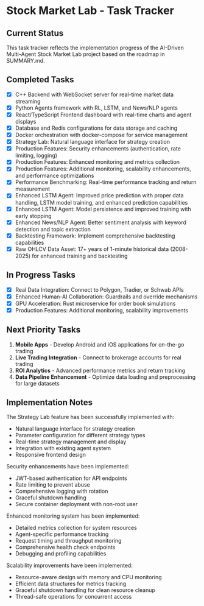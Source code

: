 # Stock Market Lab - Task Tracker

## Current Status

This task tracker reflects the implementation progress of the AI-Driven Multi-Agent Stock Market Lab project based on the roadmap in SUMMARY.md.

## Completed Tasks

- [x] C++ Backend with WebSocket server for real-time market data streaming
- [x] Python Agents framework with RL, LSTM, and News/NLP agents
- [x] React/TypeScript Frontend dashboard with real-time charts and agent displays
- [x] Database and Redis configurations for data storage and caching
- [x] Docker orchestration with docker-compose for service management
- [x] Strategy Lab: Natural language interface for strategy creation
- [x] Production Features: Security enhancements (authentication, rate limiting, logging)
- [x] Production Features: Enhanced monitoring and metrics collection
- [x] Production Features: Additional monitoring, scalability enhancements, and performance optimizations
- [x] Performance Benchmarking: Real-time performance tracking and return measurement
- [x] Enhanced LSTM Agent: Improved price prediction with proper data handling, LSTM model training, and enhanced prediction capabilities
- [x] Enhanced LSTM Agent: Model persistence and improved training with early stopping
- [x] Enhanced News/NLP Agent: Better sentiment analysis with keyword detection and topic extraction
- [x] Backtesting Framework: Implement comprehensive backtesting capabilities
- [x] Raw OHLCV Data Asset: 17+ years of 1-minute historical data (2008-2025) for enhanced training and backtesting

## In Progress Tasks

- [x] Real Data Integration: Connect to Polygon, Tradier, or Schwab APIs
- [x] Enhanced Human-AI Collaboration: Guardrails and override mechanisms
- [x] GPU Acceleration: Rust microservice for order book simulations
- [x] Production Features: Additional monitoring, scalability improvements

## Next Priority Tasks

1. **Mobile Apps** - Develop Android and iOS applications for on-the-go trading
2. **Live Trading Integration** - Connect to brokerage accounts for real trading
3. **ROI Analytics** - Advanced performance metrics and return tracking
4. **Data Pipeline Enhancement** - Optimize data loading and preprocessing for large datasets

## Implementation Notes

The Strategy Lab feature has been successfully implemented with:
- Natural language interface for strategy creation
- Parameter configuration for different strategy types
- Real-time strategy management and display
- Integration with existing agent system
- Responsive frontend design

Security enhancements have been implemented:
- JWT-based authentication for API endpoints
- Rate limiting to prevent abuse
- Comprehensive logging with rotation
- Graceful shutdown handling
- Secure container deployment with non-root user

Enhanced monitoring system has been implemented:
- Detailed metrics collection for system resources
- Agent-specific performance tracking
- Request timing and throughput monitoring
- Comprehensive health check endpoints
- Debugging and profiling capabilities

Scalability improvements have been implemented:
- Resource-aware design with memory and CPU monitoring
- Efficient data structures for metrics tracking
- Graceful shutdown handling for clean resource cleanup
- Thread-safe operations for concurrent access